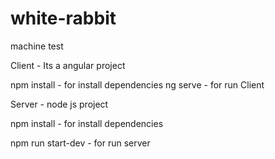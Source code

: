 # white-rabbit
machine test

Client - Its a angular project
 
 npm install - for install dependencies
 ng serve - for run Client 

Server - node js project 

npm install - for install dependencies

npm run start-dev - for run server

